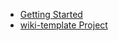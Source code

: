 - [Getting Started](quick-start.md)
- [wiki-template Project](https://github.com/sindresorhus/wiki-template)
